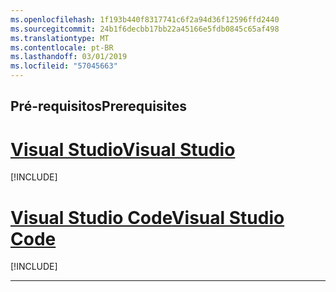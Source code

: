 ```yaml
---
ms.openlocfilehash: 1f193b440f8317741c6f2a94d36f12596ffd2440
ms.sourcegitcommit: 24b1f6decbb17bb22a45166e5fdb0845c65af498
ms.translationtype: MT
ms.contentlocale: pt-BR
ms.lasthandoff: 03/01/2019
ms.locfileid: "57045663"
---
```

## <a name="prerequisites"></a><span data-ttu-id="331e9-101">Pré-requisitos</span><span class="sxs-lookup"><span data-stu-id="331e9-101">Prerequisites</span></span>

# <a name="visual-studiotabvisual-studio"></a>[<span data-ttu-id="331e9-102">Visual Studio</span><span class="sxs-lookup"><span data-stu-id="331e9-102">Visual Studio</span></span>](#tab/visual-studio)

[!INCLUDE[](~/includes/net-core-prereqs-vs-2.2.md)]

# <a name="visual-studio-codetabvisual-studio-code"></a>[<span data-ttu-id="331e9-103">Visual Studio Code</span><span class="sxs-lookup"><span data-stu-id="331e9-103">Visual Studio Code</span></span>](#tab/visual-studio-code)

[!INCLUDE[](~/includes/net-core-prereqs-vsc-2.2.md)]

---